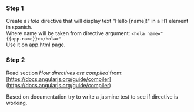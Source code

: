 ### Step 1  
Create a *Hola* directive that will display text "Hello [name]!" in a H1 element in spanish.   
Where name will be taken from directive argument:
`````<hola name="{{app.name}}></hola>"`````  
Use it on app.html page.

### Step 2

Read section *How directives are compiled* from: 
[https://docs.angularjs.org/guide/compiler](https://docs.angularjs.org/guide/compiler)

Based on documentation try to write a jasmine test to see if directive is working. 
